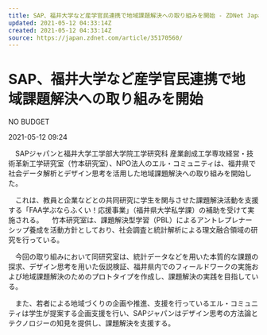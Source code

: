 ```yaml
---
title: SAP、福井大学など産学官民連携で地域課題解決への取り組みを開始 - ZDNet Japan
updated: 2021-05-12 04:33:14Z
created: 2021-05-12 04:33:14Z
source: https://japan.zdnet.com/article/35170560/
---
```


# SAP、福井大学など産学官民連携で地域課題解決への取り組みを開始

NO BUDGET

2021-05-12 09:24

　SAPジャパンと福井大学工学部大学院工学研究科 産業創成工学専攻経営・技術革新工学研究室（竹本研究室）、NPO法人のエル・コミュニティは、福井県で社会データ解析とデザイン思考を活用した地域課題解決への取り組みを開始した。

　これは、教員と企業などとの共同研究に学生を関与させた課題解決活動を支援する「FAA学ぶならふくい！応援事業」（福井県大学私学課）の補助を受けて実施される。
　竹本研究室は、課題解決型学習（PBL）によるアントレプレナーシップ養成を活動方針としており、社会調査と統計解析による理文融合領域の研究を行っている。

　今回の取り組みにおいて同研究室は、統計データなどを用いた本質的な課題の探求、デザイン思考を用いた仮説検証、福井県内でのフィールドワークの実施および地域課題解決のためのプロトタイプを作成し、課題解決の実践を目指している。

　また、若者による地域づくりの企画や推進、支援を行っているエル・コミュニティは学生が提案する企画支援を行い、SAPジャパンはデザイン思考の方法論とテクノロジーの知見を提供し、課題解決を支援する。